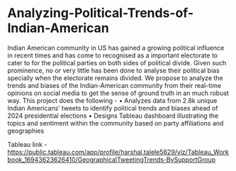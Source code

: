 # Analyzing-Political-Trends-of-Indian-American

Indian American community in US has gained a growing political influence in recent times and has come to recognised as a important electorate to cater to for the political parties on both sides of political divide. Given such prominence, no or very little has been done to analyse their political bias specially when the electorate remains divided. We propose to analyze the trends and biases of the Indian-American community from their real-time opinions on social media to get the sense of ground truth in an much robust way.
This project does the following -
• Analyzes data from 2.8k unique Indian Americans’ tweets to identify political trends and biases ahead of 2024 presidential elections
• Designs Tableau dashboard illustrating the topics and sentiment within the community based on party affiliations and geographies

Tableau link - https://public.tableau.com/app/profile/harshal.talele5629/viz/Tableau_Workbook_16943623626410/GeographicalTweetingTrends-BySupportGroup
